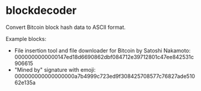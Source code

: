 # blockdecoder
Convert Bitcoin block hash data to ASCII format.

Example blocks:
* File insertion tool and file downloader for Bitcoin by Satoshi Nakamoto: 0000000000000147ed18d6690862dbf084712e39712801c47ee842531c906615
* "Mined by" signature with emoji: 000000000000000000a7b4999c723ed9f308425708577c76827ade51062e135a

